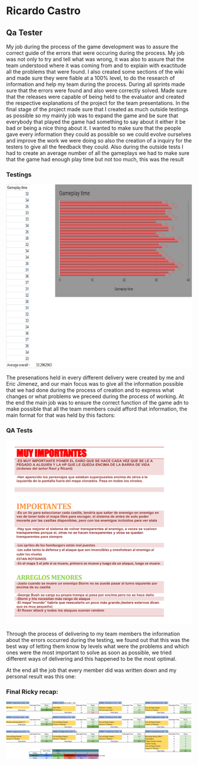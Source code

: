 # Ricardo Castro
## Qa Tester
My job during the process of the game development was to assure the correct guide of the errors that were occuring during the process. My job was not only to try and tell what was wrong, it was also to assure that the team understood where it was coming from and to explain with exactitude all the problems that were found.
I also created some sections of the wiki and made sure they were fiable at a 100% level, to do the research of information and help my team during the process.
During all sprints made sure that the errors were found and also were correctly solved. Made sure that the releases were capable of being held to the evaluator and created the respective explanations of the project for the team presentations.
In the final stage of the project made sure that I created as much outside testings as possible so my mainly job was to expand the game and be sure that everybody that played the game had something to say about it either it be bad or being a nice thing about it.
I wanted to make sure that the people gave every information they could as possible so we could evolve ourselves and improve the work we were doing so also the creation of a inquiry for the testers to give all the feedback they could. 
Also during the outside tests I had to create an average number of all the gameplays we had to make sure that the game had enough play time but not too much, this was the result
### Testings
<img src="https://github.com/cherry-glasses/Clowns-F8/blob/master/Documents/Production%20plan/Hours/Averagetime.jpg?raw=true" height="500" width="600">

The presenations held in every different delivery were created by me and Eric Jimenez, and our main focus was to give all the information possible that we had done during the process of creation and to express what changes or what problems we preceed during the process of working.
At the end the main job was to ensure the correct function of the game adn to make possible that all the team members could afford that information, the main format for that was held by this factors:
 ### QA Tests
 <img src="https://github.com/cherry-glasses/Clowns-F8/blob/master/Documents/Production%20plan/Hours/Testsexample.jpg?raw=true" height="500" width="600">
 
Through the process of delivering to my team members the information about the errors occurred during the testing, we found out that this was the best way of letting them know by levels what were the problems and which ones were the most important to solve as soon as possible, we tried different ways of delivering and this happened to be the most optimal.

At the end all the job that every member did was written down and my personal result was this one:

### Final Ricky recap:

![](https://github.com/cherry-glasses/Clowns-F8/blob/master/Documents/Production%20plan/Hours/RicardoCastro.jpg?raw=true)
